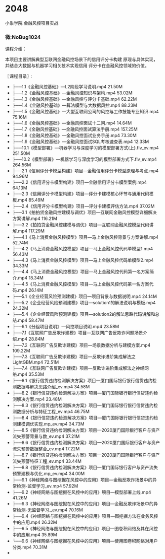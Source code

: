 # 2048
小象学院 金融风控项目实战
### 微:NoBug1024 


课程介绍：

本项目主要讲解典型互联网金融风控场景下的信用评分卡构建
原理与具体实现，并结合大数据与机器学习相关技术实现信用
评分卡在金融风控领域的价值。


〖课程目录〗:


- ├──1.1《金融风控基础》—L2阶段学习说明.mp4  21.50M
- ├──1.2《金融风控基础》—金融风控知识与架构.mp4  53.02M
- ├──1.3《金融风控基础》—金融风控与评分卡基础.mp4  62.22M
- ├──1.4《金融风控基础》—算法模型与大数据风控.mp4  88.23M
- ├──1.5《金融风控基础》—大型互联网公司的风控与工作技能专业知识.mp4  75.16M
- ├──1.6《金融风控基础》—金融风控面试十二问.mp4  14.64M
- ├──1.7《金融风控基础》—金融风控面试算法手册.mp4  157.25M
- ├──1.8《金融风控基础》—金融风控面试业务手册.mp4  73.30M
- ├──1.9《金融风控基础》—金融风控面试SQL考核速查表.mp4  12.33M
- ├──10.1《模型部署》—机器学习与深度学习的模型部署方式(上).flv_ev.mp4  251.50M
- ├──10.2《模型部署》—机器学习与深度学习的模型部署方式下.flv_ev.mp4  264.56M
- ├──2.1《信用评分卡模型构建》项目—金融信用评分卡模型原理与考点.mp4  94.96M
- ├──2.2《信用评分卡模型构建》项目—金融信用评分卡模型案例.mp4  64.13M
- ├──2.3《信用评分卡模型构建》项目—评分卡建模核心环节与通用代码模板.mp4  85.49M
- ├──2.4《信用评分卡模型构建》项目—评分卡建模评估方法.mp4  37.02M
- ├──3.1《拍拍贷金融风控建模与调优》项目—互联网金融风控模型详细解决方案讲解.mp4  116.21M
- ├──3.2《拍拍贷金融风控建模与调优》项目—互联网金融风控模型代码讲解.mp4  117.29M
- ├──4.1《马上消费金融风控模型》项目—马上金融风控背景与方案讲解.mp4  52.74M
- ├──4.2《马上消费金融风控模型》项目—马上金融风控代码单模型1.mp4  56.43M
- ├──4.3《马上消费金融风控模型》项目—马上金融风控代码单模型2.mp4  34.33M
- ├──4.4《马上消费金融风控模型》项目—马上金融风控代码第一名方案简介.mp4  18.34M
- ├──4.5《马上消费金融风控模型》项目—马上金融风控代码第一名方案代码.mp4  26.14M
- ├──5.1《企业经营风险预测建模》项目—项目背景与数据说明.mp4  24.14M
- ├──5.2《企业经营风险预测建模》项目—solution1的解法说明与模板.mp4  24.32M
- ├──5.4《企业经营风险预测建模》项目—solution2的解法思路代码讲解和总结.mp4  58.47M
- ├──6.1《分组项目说明》—风控项目说明.mp4  23.58M
- ├──7.1《互联网广告反欺诈建模》项目—互联网广告反欺诈问题场景介绍.mp4  28.84M
- ├──7.2《互联网广告反欺诈建模》项目—场景数据分析与建模方案.mp4  109.22M
- ├──7.3《互联网广告反欺诈建模》项目—反欺诈进阶集成解法之LightGBM.mp4  72.51M
- ├──7.4《互联网广告反欺诈建模》项目—反欺诈进阶集成解法之神经网络.mp4  35.53M
- ├──8.1《银行信贷违约检测解决方案》项目—厦门国际银行银行信贷违约检测数据与解决思路介绍_ev.mp4  34.58M
- ├──8.2《银行信贷违约检测解决方案》项目—厦门国际银行银行信贷违约检测解决方案.mp4  23.48M
- ├──8.3《银行信贷违约检测解决方案》项目—厦门国际银行银行信贷违约检测数据分析与特征工程_ev.mp4  46.75M
- ├──8.4《银行信贷违约检测解决方案》项目—厦门国际银行银行信贷违约检测建模调优实现.mp_ev.mp4  34.73M
- ├──8.5《银行信贷违约检测解决方案》项目—2020厦门国际银行客户与资产流失预警背景与数_ev.mp4  37.21M
- ├──8.6《银行信贷违约检测解决方案》项目—2020厦门国际银行客户与资产流失预警数据整合_ev.mp4  17.22M
- ├──8.7《银行信贷违约检测解决方案》项目—2020厦门国际银行客户与资产流失预警特征工程_ev.mp4  33.44M
- ├──8.8《银行信贷违约检测解决方案》项目—厦门国际银行客户与资产流失预警建模与优化.mp_ev.mp4  34.00M
- ├──9.1《神经网络与图挖掘在风控中的应用》项目—金融反欺诈场景中的异常检测-监督学习_ev.mp4  57.92M
- ├──9.2《神经网络与图挖掘在风控中的应用》项目—模型部署上线.mp4  41.26M
- ├──9.3《神经网络与图挖掘在风控中的应用》项目—金融反欺诈场景中的异常检测-无监督学习._ev.mp4  70.16M
- ├──9.4《神经网络与图挖掘在风控中的应用》项目—图挖掘方法在业务风控中的应用.mp4  26.32M
- ├──9.5《神经网络与图挖掘在风控中的应用》项目—图卷积网络及其在风控中的应用.mp4  35.89M
- └──9.6《神经网络与图挖掘在风控中的应用》项目—使用图卷积网络对用户分类.mp4  70.31M
- 
